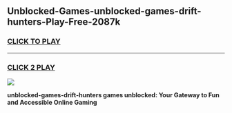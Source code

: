 
## Unblocked-Games-unblocked-games-drift-hunters-Play-Free-2087k
<h3>
<a href="https://premium76.site?title=unblocked-games-drift-hunters&ref=15A">CLICK TO PLAY</a></h3>
<hr>

<h3>
<a href="https://premium76.site?title=unblocked-games-drift-hunters&ref=15A">CLICK 2 PLAY</a>
  
</h3>

<a href="https://premium76.site?title=unblocked-games-drift-hunters&ref=15A"><img src="https://clearcache.store/games.png"></a>


**unblocked-games-drift-hunters games unblocked: Your Gateway to Fun and Accessible Online Gaming**
